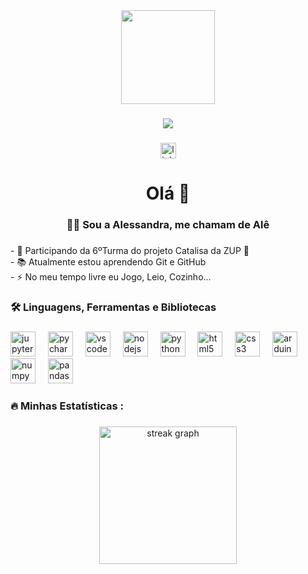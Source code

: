 ﻿<div align="center">
  <img height="150" src="https://avatars.githubusercontent.com/u/190024972?v=4"  />
</div>

###

<div align="center">
  <img src="https://visitor-badge.laobi.icu/badge?page_id=AleDomici.AleDomici&right_color=blueviolet"  />
</div>

###

<div align="center">
  <a href="https://br.linkedin.com/in/alessandra-domiciano" target="_blank">
    <img src="https://img.shields.io/static/v1?message=LinkedIn&logo=linkedin&label=&color=0077B5&logoColor=white&labelColor=&style=flat" height="25" alt="linkedin logo"  />
  </a>
</div>

###

<h1 align="center">Olá 👋</h1>

###

<h3 align="center">🧑‍🚀 Sou a Alessandra, me chamam de Alê</h3>

###

<p align="left">- 🚀 Participando da 6ºTurma do projeto Catalisa da ZUP 🐝<br>
- 📚 Atualmente estou aprendendo Git e GitHub<br>  - ⚡ No meu tempo livre eu Jogo, Leio, Cozinho...</p>

###

<h3 align="left">🛠 Linguagens, Ferramentas e Bibliotecas</h3>

###

<div align="left">
  <img src="https://cdn.jsdelivr.net/gh/devicons/devicon/icons/jupyter/jupyter-original.svg" height="40" alt="jupyter logo"  />
  <img width="12" />
  <img src="https://cdn.jsdelivr.net/gh/devicons/devicon/icons/pycharm/pycharm-original.svg" height="40" alt="pycharm logo"  />
  <img width="12" />
  <img src="https://cdn.jsdelivr.net/gh/devicons/devicon/icons/vscode/vscode-original.svg" height="40" alt="vscode logo"  />
  <img width="12" />
  <img src="https://cdn.jsdelivr.net/gh/devicons/devicon/icons/nodejs/nodejs-original.svg" height="40" alt="nodejs logo"  />
  <img width="12" />
  <img src="https://cdn.jsdelivr.net/gh/devicons/devicon/icons/python/python-original.svg" height="40" alt="python logo"  />
  <img width="12" />
  <img src="https://cdn.jsdelivr.net/gh/devicons/devicon/icons/html5/html5-original.svg" height="40" alt="html5 logo"  />
  <img width="12" />
  <img src="https://cdn.jsdelivr.net/gh/devicons/devicon/icons/css3/css3-original.svg" height="40" alt="css3 logo"  />
  <img width="12" />
  <img src="https://cdn.jsdelivr.net/gh/devicons/devicon/icons/arduino/arduino-original.svg" height="40" alt="arduino logo"  />
  <img width="12" />
  <img src="https://cdn.jsdelivr.net/gh/devicons/devicon/icons/numpy/numpy-original.svg" height="40" alt="numpy logo"  />
  <img width="12" />
  <img src="https://cdn.jsdelivr.net/gh/devicons/devicon/icons/pandas/pandas-original.svg" height="40" alt="pandas logo"  />
</div>

###

<h3 align="left">🔥   Minhas Estatísticas :</h3>

###


<div align="center">
  <img src="https://streak-stats.demolab.com?user=AleDomici&locale=en&mode=daily&theme=dark&hide_border=false&border_radius=5&order=3" height="220" alt="streak graph"  />
</div>


###
